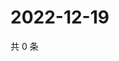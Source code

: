 # 2022-12-19

共 0 条

<!-- BEGIN WEIBO -->
<!-- 最后更新时间 Mon Dec 19 2022 10:00:11 GMT+0800 (China Standard Time) -->

<!-- END WEIBO -->
